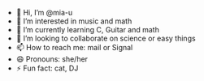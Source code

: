 - 👋 Hi, I’m @mia-u
- 👀 I’m interested in music and math
- 🌱 I’m currently learning C, Guitar and math
- 💞️ I’m looking to collaborate on science or easy things
- 📫 How to reach me: mail or Signal
- 😄 Pronouns: she/her
- ⚡ Fun fact: cat, DJ

<!---
mia-u/mia-u is a ✨ special ✨ repository because its `README.md` (this file) appears on your GitHub profile.
You can click the Preview link to take a look at your changes.
--->
